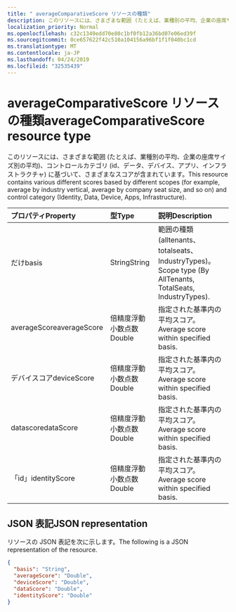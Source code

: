 ```yaml
---
title: " averageComparativeScore リソースの種類"
description: このリソースには、さまざまな範囲 (たとえば、業種別の平均、企業の座席サイズ別の平均)、コントロールカテゴリ (id、データ、デバイス、アプリ、インフラストラクチャ) に基づいて、さまざまなスコアが含まれています。
localization_priority: Normal
ms.openlocfilehash: c32c1349edd70e80c1bf0fb12a36bd07e06ed39f
ms.sourcegitcommit: 0ce657622f42c510a104156a96bf1f1f040bc1cd
ms.translationtype: MT
ms.contentlocale: ja-JP
ms.lasthandoff: 04/24/2019
ms.locfileid: "32535439"
---
```

#  <a name="averagecomparativescore-resource-type"></a><span data-ttu-id="13bae-103">averageComparativeScore リソースの種類</span><span class="sxs-lookup"><span data-stu-id="13bae-103">averageComparativeScore resource type</span></span>

<span data-ttu-id="13bae-104">このリソースには、さまざまな範囲 (たとえば、業種別の平均、企業の座席サイズ別の平均)、コントロールカテゴリ (id、データ、デバイス、アプリ、インフラストラクチャ) に基づいて、さまざまなスコアが含まれています。</span><span class="sxs-lookup"><span data-stu-id="13bae-104">This resource contains various different scores based by different scopes (for example, average by industry vertical, average by company seat size, and so on) and control category (Identity, Data, Device, Apps, Infrastructure).</span></span>

|<span data-ttu-id="13bae-105">プロパティ</span><span class="sxs-lookup"><span data-stu-id="13bae-105">Property</span></span> |<span data-ttu-id="13bae-106">型</span><span class="sxs-lookup"><span data-stu-id="13bae-106">Type</span></span> |<span data-ttu-id="13bae-107">説明</span><span class="sxs-lookup"><span data-stu-id="13bae-107">Description</span></span> |
|:--|:--|:--|
|   <span data-ttu-id="13bae-108">だけ</span><span class="sxs-lookup"><span data-stu-id="13bae-108">basis</span></span>   |   <span data-ttu-id="13bae-109">String</span><span class="sxs-lookup"><span data-stu-id="13bae-109">String</span></span>  |   <span data-ttu-id="13bae-110">範囲の種類 (alltenants、totalseats、IndustryTypes)。</span><span class="sxs-lookup"><span data-stu-id="13bae-110">Scope type (By AllTenants, TotalSeats, IndustryTypes).</span></span>  |
|   <span data-ttu-id="13bae-111">averageScore</span><span class="sxs-lookup"><span data-stu-id="13bae-111">averageScore</span></span>    |   <span data-ttu-id="13bae-112">倍精度浮動小数点数</span><span class="sxs-lookup"><span data-stu-id="13bae-112">Double</span></span>  | <span data-ttu-id="13bae-113">指定された基準内の平均スコア。</span><span class="sxs-lookup"><span data-stu-id="13bae-113">Average score within specified basis.</span></span> |
|   <span data-ttu-id="13bae-114">デバイスコア</span><span class="sxs-lookup"><span data-stu-id="13bae-114">deviceScore</span></span> |   <span data-ttu-id="13bae-115">倍精度浮動小数点数</span><span class="sxs-lookup"><span data-stu-id="13bae-115">Double</span></span>  | <span data-ttu-id="13bae-116">指定された基準内の平均スコア。</span><span class="sxs-lookup"><span data-stu-id="13bae-116">Average score within specified basis.</span></span> |
|   <span data-ttu-id="13bae-117">datascore</span><span class="sxs-lookup"><span data-stu-id="13bae-117">dataScore</span></span>   |   <span data-ttu-id="13bae-118">倍精度浮動小数点数</span><span class="sxs-lookup"><span data-stu-id="13bae-118">Double</span></span>  | <span data-ttu-id="13bae-119">指定された基準内の平均スコア。</span><span class="sxs-lookup"><span data-stu-id="13bae-119">Average score within specified basis.</span></span> |
|   <span data-ttu-id="13bae-120">「id」</span><span class="sxs-lookup"><span data-stu-id="13bae-120">identityScore</span></span>   |   <span data-ttu-id="13bae-121">倍精度浮動小数点数</span><span class="sxs-lookup"><span data-stu-id="13bae-121">Double</span></span>  | <span data-ttu-id="13bae-122">指定された基準内の平均スコア。</span><span class="sxs-lookup"><span data-stu-id="13bae-122">Average score within specified basis.</span></span> |

## <a name="json-representation"></a><span data-ttu-id="13bae-123">JSON 表記</span><span class="sxs-lookup"><span data-stu-id="13bae-123">JSON representation</span></span>

<span data-ttu-id="13bae-124">リソースの JSON 表記を次に示します。</span><span class="sxs-lookup"><span data-stu-id="13bae-124">The following is a JSON representation of the resource.</span></span>

<!-- {
  "blockType": "resource",
  "optionalProperties": [

  ],
  "@odata.type": "microsoft.graph.averageComparativeScore"
}-->

```json
{
  "basis": "String",
  "averageScore": "Double",
  "deviceScore": "Double",
  "dataScore": "Double",
  "identityScore": "Double"
}

```


<!-- {
  "type": "#page.annotation",
  "description": "averageComparativeScore resource",
  "keywords": "",
  "section": "documentation",
  "tocPath": ""
}-->
